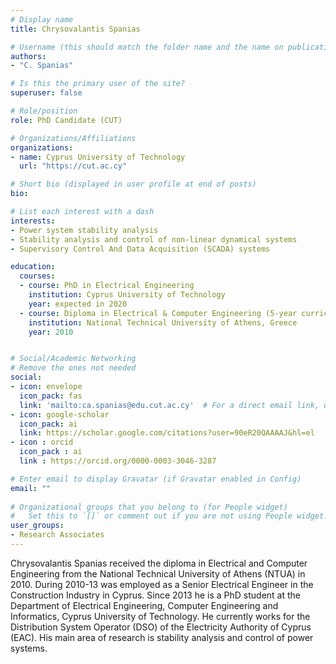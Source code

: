 ```yaml
---
# Display name
title: Chrysovalantis Spanias

# Username (this should match the folder name and the name on publications)
authors:
- "C. Spanias"

# Is this the primary user of the site?
superuser: false

# Role/position
role: PhD Candidate (CUT)

# Organizations/Affiliations
organizations:
- name: Cyprus University of Technology
  url: "https://cut.ac.cy"

# Short bio (displayed in user profile at end of posts)
bio: 

# List each interest with a dash
interests:
- Power system stability analysis
- Stability analysis and control of non-linear dynamical systems
- Supervisory Control And Data Acquisition (SCADA) systems 

education:
  courses:
  - course: PhD in Electrical Engineering
    institution: Cyprus University of Technology
    year: expected in 2020
  - course: Diploma in Electrical & Computer Engineering (5-year curriculum)
    institution: National Technical University of Athens, Greece
    year: 2010


# Social/Academic Networking
# Remove the ones not needed
social:
- icon: envelope
  icon_pack: fas
  link: 'mailto:ca.spanias@edu.cut.ac.cy'  # For a direct email link, use "mailto:test@example.org".
- icon: google-scholar
  icon_pack: ai
  link: https://scholar.google.com/citations?user=90eR20QAAAAJ&hl=el
- icon : orcid
  icon_pack : ai
  link : https://orcid.org/0000-0003-3046-3287

# Enter email to display Gravatar (if Gravatar enabled in Config)
email: ""
  
# Organizational groups that you belong to (for People widget)
#   Set this to `[]` or comment out if you are not using People widget.
user_groups:
- Research Associates
---
```


Chrysovalantis Spanias received the diploma in Electrical and Computer Engineering from the National Technical University of Athens (NTUA) in 2010. During 2010-13 was employed as a Senior Electrical Engineer in the Construction Industry in Cyprus. Since 2013 he is a PhD student at the Department of Electrical Engineering, Computer Engineering and Informatics, Cyprus University of Technology. He currently works for the Distribution System Operator (DSO) of the Electricity Authority of Cyprus (EAC). His main area of research is stability analysis and control of power systems.

